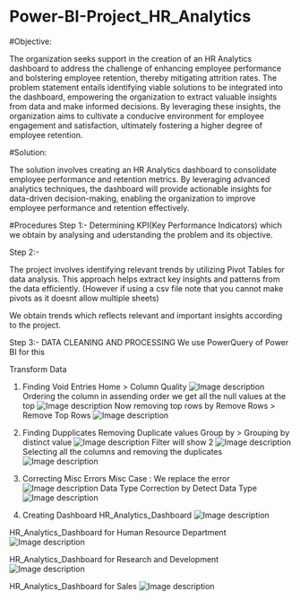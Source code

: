 # Power-BI-Project_HR_Analytics

#Objective:

The organization seeks support in the creation of an HR Analytics dashboard to address the challenge of enhancing employee performance and bolstering employee retention, thereby mitigating attrition rates. The problem statement entails identifying viable solutions to be integrated into the dashboard, empowering the organization to extract valuable insights from data and make informed decisions. By leveraging these insights, the organization aims to cultivate a conducive environment for employee engagement and satisfaction, ultimately fostering a higher degree of employee retention.

#Solution:

The solution involves creating an HR Analytics dashboard to consolidate employee performance and retention metrics. By leveraging advanced analytics techniques, the dashboard will provide actionable insights for data-driven decision-making, enabling the organization to improve employee performance and retention effectively.

#Procedures
Step 1:- 
Determining KPI(Key Performance Indicators) which we obtain by analysing and uderstanding the problem and its objective.

Step 2:-

The project involves identifying relevant trends by utilizing Pivot Tables for data analysis. This approach helps extract key insights and patterns from the data efficiently.
(However if using a csv file note that you cannot make pivots as it doesnt allow multiple sheets)

We obtain trends which reflects relevant and important insights according to the project.

Step 3:- 
DATA CLEANING AND PROCESSING
We use PowerQuery of Power BI for this

Transform Data

1. Finding Void Entries
 Home > Column Quality
![Image description](Data_Transformation/missing.png)
Ordering the column in assending order 
we get all the null values at the top 
![Image description](Data_Transformation/assending.png)
Now removing top rows by Remove Rows > Remove Top Rows
![Image description](Data_Transformation/Remove_TopRows.png)

2. Finding Dupplicates
Removing Duplicate values 
Group by > Grouping by distinct value
![Image description](Data_Transformation/duplicates.png)
Filter will show 2
![Image description](Data_Transformation/dupl.png)
Selecting all the columns and removing the duplicates
![Image description](Data_Transformation/duplicate_all_remove.png)

3. Correcting Misc Errors
Misc Case : We replace the error 
![Image description](Data_Transformation/misc.png)
Data Type Correction by Detect Data Type
![Image description](Data_Transformation/data_type.png)


4. Creating Dashboard
HR_Analytics_Dashboard
![Image description](Data_Transformation/Dashboard.png)

HR_Analytics_Dashboard for Human Resource Department 
![Image description](Data_Transformation/HumanResource.png)

HR_Analytics_Dashboard for Research and Development 
![Image description](Data_Transformation/R&D.png)

HR_Analytics_Dashboard for Sales
![Image description](Data_Transformation/Sales.png)

